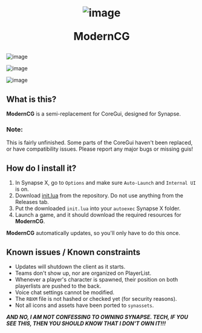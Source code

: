 <h1 align="center">

![image](https://user-images.githubusercontent.com/101374892/184504663-f49c4236-346b-43aa-bcaf-5bc6ac07b7a2.png)

ModernCG

</h1>

![image](https://user-images.githubusercontent.com/101374892/184505105-6ab1b92b-ed29-49ce-9347-3975299fa143.png)

![image](https://user-images.githubusercontent.com/101374892/184505115-2a2536aa-01f6-4b46-82ca-a75f1dbf04ca.png)

![image](https://user-images.githubusercontent.com/101374892/184505122-eb1e7679-403b-4a7b-9a81-f056175f4802.png)


## What is this?

**ModernCG** is a semi-replacement for CoreGui, designed for Synapse.

### Note:
This is fairly unfinished. Some parts of the CoreGui haven't been replaced, or have compatibility issues. Please report any major bugs or missing guis!

## How do I install it?

1. In Synapse X, go to `Options` and make sure `Auto-Launch` and `Internal UI` is on.
2. Download [init.lua](https://raw.githubusercontent.com/raymonable/ModernCG/main/init.lua) from the repository. Do not use anything from the Releases tab.
3. Put the downloaded `init.lua` into your `autoexec` Synapse X folder.
4. Launch a game, and it should download the required resources for **ModernCG**.

**ModernCG** automatically updates, so you'll only have to do this once.

## Known issues / Known constraints

- Updates will shutdown the client as it starts.
- Teams don't show up, nor are organized on PlayerList.
- Whenever a player's character is spawned, their position on both playerlists are pushed to the back.
- Voice chat settings cannot be modified.
- The `RBXM` file is not hashed or checked yet (for security reasons).
- Not all icons and assets have been ported to `synassets`.

***AND NO, I AM NOT CONFESSING TO OWNING SYNAPSE. TECH, IF YOU SEE THIS, THEN YOU SHOULD KNOW THAT I DON'T OWN IT!!!***
